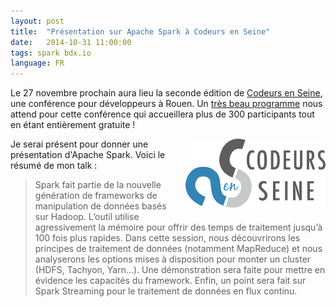 ```yaml
---
layout: post
title:  "Présentation sur Apache Spark à Codeurs en Seine"
date:   2014-10-31 11:00:00
tags: spark bdx.io
language: FR
---
```

Le 27 novembre prochain aura lieu la seconde édition de [Codeurs en Seine](http://www.codeursenseine.com/2014/), une conférence pour développeurs à Rouen. Un [très beau programme](http://lanyrd.com/2014/codeurs2014/) nous attend pour cette conférence qui accueillera plus de 300 participants tout en étant entièrement gratuite !

<img src="/images/codeurs-en-seine.png" style="float:right; padding-left: 20px; padding-bottom: 20px; width: 224px;"/>

Je serai présent pour donner une présentation d'Apache Spark. Voici le résumé de mon talk :

> Spark fait partie de la nouvelle génération de frameworks de manipulation de données basés sur Hadoop. L’outil utilise agressivement la mémoire pour offrir des temps de traitement jusqu’à 100 fois plus rapides. Dans cette session, nous découvrirons les principes de traitement de données (notamment MapReduce) et nous analyserons les options mises à disposition pour monter un cluster (HDFS, Tachyon, Yarn…). Une démonstration sera faite pour mettre en évidence les capacités du framework. Enfin, un point sera fait sur Spark Streaming pour le traitement de données en flux continu.